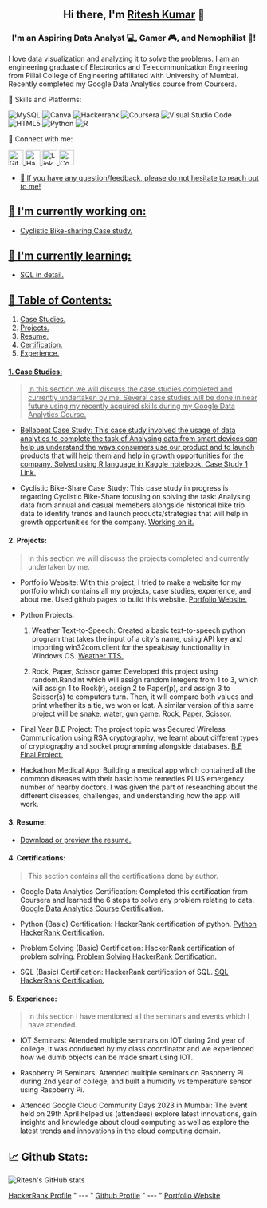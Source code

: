 <h2 align="center">
Hi there, I'm <a href="https://www.hackerrank.com/kumarritra18extc" target="_blank" rel="noreferrer">Ritesh Kumar</a> 👋
</h2>

<h3 align="center">
I'm an Aspiring Data Analyst 💻, Gamer 🎮, and Nemophilist 🌴!
</h3> 

I love data visualization and analyzing it to solve the problems. I am an engineering graduate of Electronics and Telecommunication Engineering from Pillai College of Engineering affiliated with University of Mumbai. Recently completed my Google Data Analytics course from Coursera.

💼 Skills and Platforms:

![MySQL](https://img.shields.io/badge/mysql-%2300f.svg?style=for-the-badge&logo=mysql&logoColor=white)
![Canva](https://img.shields.io/badge/Canva-%2300C4CC.svg?style=for-the-badge&logo=Canva&logoColor=white)
![Hackerrank](https://img.shields.io/badge/-Hackerrank-2EC866?style=for-the-badge&logo=HackerRank&logoColor=white)
![Coursera](https://img.shields.io/badge/Coursera-%230056D2.svg?style=for-the-badge&logo=Coursera&logoColor=white)
![Visual Studio Code](https://img.shields.io/badge/Visual%20Studio%20Code-0078d7.svg?style=for-the-badge&logo=visual-studio-code&logoColor=white)
![HTML5](https://img.shields.io/badge/html5-%23E34F26.svg?style=for-the-badge&logo=html5&logoColor=white)
![Python](https://img.shields.io/badge/python-3670A0?style=for-the-badge&logo=python&logoColor=ffdd54)
![R](https://img.shields.io/badge/r-%23276DC3.svg?style=for-the-badge&logo=r&logoColor=white)


🤝 Connect with me:

<a href="https://github.com/Ritesh-zt0"><img src="https://cdn.worldvectorlogo.com/logos/github-icon-1.svg" alt="Github" width="30" height="30" /> <a href="https://www.hackerrank.com/kumarritra18extc/"><img src="https://cdn.worldvectorlogo.com/logos/hackerrank-4.svg" alt="HackerRank" width="30" height="30" /> <a href="https://www.linkedin.com/in/ritesh-kumar-16774b200"><img src="https://cdn.worldvectorlogo.com/logos/linkedin-icon-2.svg" alt="LinkedIn" width="30" height="30" /> <a href="https://www.coursera.org/account/accomplishments/specialization/certificate/E9D5PH3AFTQU"><img src="https://cdn.worldvectorlogo.com/logos/coursera.svg" alt="Coursera" width="30" height="30" /> 
* 💬 If you have any question/feedback, please do not hesitate to reach out to me!

## 🔭 I'm currently working on:
- Cyclistic Bike-sharing Case study.
 
## 🌱 I'm currently learning:
* SQL in detail.

## 📝 Table of Contents:
1. Case Studies.
2. Projects.
3. Resume.
4. Certification.
5. Experience.

#### 1. Case Studies:
 > In this section we will discuss the case studies completed and currently undertaken by me. Several case studies will be done in near future using my recently acquired skills during my Google Data Analytics Course.

* Bellabeat Case Study: This case study involved the usage of data analytics to complete the task of Analysing data from smart devices can help us understand the ways consumers use our product and to launch products that will help them and help in growth opportunities for the company. Solved using R language in Kaggle notebook.
[Case Study 1 Link.](https://www.kaggle.com/code/eta43riteshkumar/bellabeat-case-study-2-gdac)

* Cyclistic Bike-Share Case Study: This case study in progress is regarding Cyclistic Bike-Share focusing on solving the task: Analysing data from annual and casual memebers alongside historical bike trip data to identify trends and launch products/strategies that will help in growth opportunities for the company.
[Working on it.]()


#### 2. Projects:
 > In this section we will discuss the projects completed and currently undertaken by me.

* Portfolio Website: With this project, I tried to make a website for my portfolio which contains all my projects, case studies, experience, and about me. Used github pages to build this website.
[Portfolio Website.](https://ritesh-zt0.github.io/riteshkumar.github_portfolio.io/)
 
* Python Projects: 
  1. Weather Text-to-Speech: Created a basic text-to-speech python program that takes the input of a city's name, using API key and importing win32com.client for the speak/say functionality in Windows OS.
 [Weather TTS.](https://github.com/Ritesh-zt0/riteshkumar.github_portfolio.io/blob/main/Projects/weather_text_to_speech.py)
 
  2. Rock, Paper, Scissor game: Developed this project using random.RandInt which will assign random integers from 1 to 3, which will assign 1 to Rock(r), assign 2 to Paper(p), and assign 3 to Scissor(s) to computers turn. Then, it will compare both values and print whether its a tie, we won or lost. A similar version of this same project will be snake, water, gun game.
[Rock, Paper, Scissor.](https://github.com/Ritesh-zt0/riteshkumar.github.io/blob/main/rock%2Cpaper%2Cscissor%20game.py)

* Final Year B.E Project: The project topic was Secured Wireless Communication using RSA cryptography, we learnt about different types of cryptography and socket programming alongside databases.
[B.E Final Project.](https://github.com/Ritesh-zt0/riteshkumar.github.io/blob/main/Final%20BE%20Blackbook.pdf)
 
* Hackathon Medical App: Building a medical app which contained all the common diseases with their basic home remedies PLUS emergency number of nearby doctors. I was given the part of researching about the different diseases, challenges, and understanding how the app will work.


#### 3. Resume:
* [Download or preview the resume.](https://github.com/Ritesh-zt0/riteshkumar.github.io/blob/main/Ritesh_Resume_2023.pdf)

#### 4. Certifications:
 > This section contains all the certifications done by author.

* Google Data Analytics Certification: Completed this certification from Coursera and learned the 6 steps to solve any problem relating to data.
[Google Data Analytics Course Certification.](https://www.coursera.org/account/accomplishments/specialization/certificate/E9D5PH3AFTQU)

* Python (Basic) Certification: HackerRank certification of python.
[Python HackerRank Certification.](https://www.hackerrank.com/certificates/7f1ce0ec6aba)

* Problem Solving (Basic) Certification: HackerRank certification of problem solving.
[Problem Solving HackerRank Certification.](https://www.hackerrank.com/certificates/2c358870b981)

* SQL (Basic) Certification: HackerRank certification of SQL.
[SQL HackerRank Certification.](https://www.hackerrank.com/certificates/5d33b416e53f)

#### 5. Experience:
 > In this section I have mentioned all the seminars and events which I have attended.

* IOT Seminars: Attended multiple seminars on IOT during 2nd year of college, it was conducted by my class coordinator and we experienced how we dumb objects can be made smart using IOT.

* Raspberry Pi Seminars: Attended multiple seminars on Raspberry Pi during 2nd year of college, and built a humidity vs temperature sensor using Raspberry Pi.

* Attended Google Cloud Community Days 2023 in Mumbai: The event held on 29th April helped us (attendees) explore latest innovations, gain insights and knowledge about cloud computing as well as explore the latest trends and innovations in the cloud computing domain.

## 📈 Github Stats:
 ![Ritesh's GitHub stats](https://github-readme-stats.vercel.app/api?username=ritesh-zt0&theme=auto&show_icons=true)
 
 <a href="https://www.hackerrank.com/kumarritra18extc?hr_r=1">HackerRank Profile</a>
 " --- "
 <a href="https://github.com/Ritesh-zt0">Github Profile</a>
 " --- "
 <a href="https://ritesh-zt0.github.io/riteshkumar.github_portfolio.io/">Portfolio Website</a>

